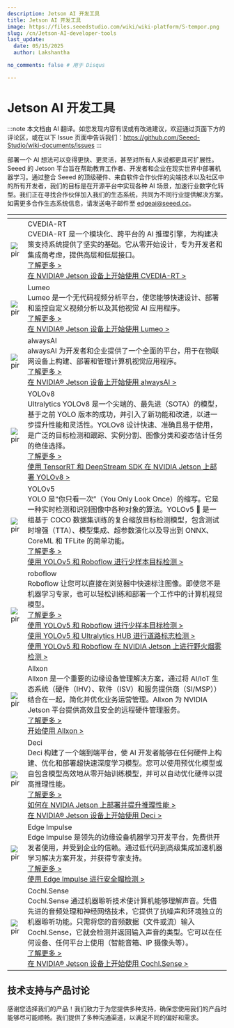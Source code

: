 ```yaml
---
description: Jetson AI 开发工具
title: Jetson AI 开发工具
image: https://files.seeedstudio.com/wiki/wiki-platform/S-tempor.png
slug: /cn/Jetson-AI-developer-tools
last_update:
  date: 05/15/2025
  author: Lakshantha

no_comments: false # 用于 Disqus

---
```


# Jetson AI 开发工具

:::note
本文档由 AI 翻译。如您发现内容有误或有改进建议，欢迎通过页面下方的评论区，或在以下 Issue 页面中告诉我们：https://github.com/Seeed-Studio/wiki-documents/issues
:::

部署一个 AI 想法可以变得更快、更灵活，甚至对所有人来说都更具可扩展性。Seeed 的 Jetson 平台旨在帮助教育工作者、开发者和企业在现实世界中部署机器学习。通过整合 Seeed 的顶级硬件、来自软件合作伙伴的尖端技术以及社区中的所有开发者，我们的目标是在开源平台中实现各种 AI 场景，加速行业数字化转型。我们正在寻找合作伙伴加入我们的生态系统，共同为不同行业提供解决方案。如需更多合作生态系统信息，请发送电子邮件至 edgeai@seeed.cc。

<table style={{tableLayout: 'fixed', width: 980}}>
  <colgroup>
    <col style={{width: '275.085714px'}} />
    <col style={{width: '705.085714px'}} />
  </colgroup>
  <thead>
    <tr>
      <th />
      <th />
    </tr>
  </thead>
  <tbody>
    <tr>
      <td><img src="https://files.seeedstudio.com/wiki/recomputerzhongwen/cvedia-logo.jpg" alt="pir" width={264} height={76} /></td>
      <td>CVEDIA-RT<br />CVEDIA-RT 是一个模块化、跨平台的 AI 推理引擎，为构建决策支持系统提供了坚实的基础。它从零开始设计，专为开发者和集成商考虑，提供高层和低层接口。<br /><a href="https://www.cvedia.com/cvedia-rt" target="_blank" rel="noopener noreferrer">了解更多 &gt;</a><br /><a href="https://wiki.seeedstudio.com/CVEDIA-Jetson-Getting-Started" target="_blank" rel="noopener noreferrer">在 NVIDIA® Jetson 设备上开始使用 CVEDIA-RT &gt;</a></td>
    </tr>
    <tr>
      <td><img src="https://files.seeedstudio.com/wiki/recomputerzhongwen/lumeo-logo.jpg" alt="pir" width={264} height={76} /></td>
      <td>Lumeo<br />Lumeo 是一个无代码视频分析平台，使您能够快速设计、部署和监控自定义视频分析以及其他视觉 AI 应用程序。<br /><a href="https://lumeo.com/" target="_blank" rel="noopener noreferrer">了解更多 &gt;</a><br /><a href="https://wiki.seeedstudio.com/Lumeo-Jetson-Getting-Started" target="_blank" rel="noopener noreferrer">在 NVIDIA® Jetson 设备上开始使用 Lumeo &gt;</a></td>
    </tr>
    <tr>
      <td><img src="https://files.seeedstudio.com/wiki/recomputerzhongwen/jetsonaitools83.png" alt="pir" width={264} height={76} /></td>
      <td>alwaysAI<br />alwaysAI 为开发者和企业提供了一个全面的平台，用于在物联网设备上构建、部署和管理计算机视觉应用程序。<br /><a href="https://alwaysai.co/">了解更多 &gt;</a><br /><a href="https://wiki.seeedstudio.com/alwaysAI-Jetson-Getting-Started/">在 NVIDIA® Jetson 设备上开始使用 alwaysAI &gt;</a></td>
    </tr>
    <tr>
      <td><img src="https://files.seeedstudio.com/wiki/recomputerzhongwen/yolov8-logo.png" alt="pir" width={264} height={76} /></td>
      <td>YOLOv8<br />Ultralytics YOLOv8 是一个尖端的、最先进（SOTA）的模型，基于之前 YOLO 版本的成功，并引入了新功能和改进，以进一步提升性能和灵活性。YOLOv8 设计快速、准确且易于使用，是广泛的目标检测和跟踪、实例分割、图像分类和姿态估计任务的绝佳选择。<br /><a href="https://github.com/ultralytics/ultralytics" target="_blank" rel="noopener noreferrer">了解更多 &gt;</a><br /><a href="https://wiki.seeedstudio.com/YOLOv8-DeepStream-TRT-Jetson" target="_blank" rel="noopener noreferrer">使用 TensorRT 和 DeepStream SDK 在 NVIDIA Jetson 上部署 YOLOv8 &gt;</a></td>
    </tr>
    <tr>
      <td><img src="https://files.seeedstudio.com/wiki/recomputerzhongwen/jetsonaitools80.png" alt="pir" /></td>
      <td>YOLOv5<br />YOLO 是“你只看一次”（You Only Look Once）的缩写。它是一种实时检测和识别图像中各种对象的算法。YOLOv5 🚀 是一组基于 COCO 数据集训练的复合缩放目标检测模型，包含测试时增强（TTA）、模型集成、超参数演化以及导出到 ONNX、CoreML 和 TFLite 的简单功能。<br /><a href="https://ultralytics.com/yolov5">了解更多 &gt;</a><br /><a href="https://wiki.seeedstudio.com/YOLOv5-Object-Detection-Jetson/">使用 YOLOv5 和 Roboflow 进行少样本目标检测 &gt;</a></td>
    </tr>
    <tr>
      <td><img src="https://files.seeedstudio.com/wiki/recomputerzhongwen/jetsonaitools81.png" alt="pir" /></td>
      <td>roboflow<br />Roboflow 让您可以直接在浏览器中快速标注图像。即使您不是机器学习专家，也可以轻松训练和部署一个工作中的计算机视觉模型。<br /><a href="https://roboflow.com/">了解更多 &gt;</a><br /><a href="https://wiki.seeedstudio.com/YOLOv5-Object-Detection-Jetson/">使用 YOLOv5 和 Roboflow 进行少样本目标检测 &gt;</a><br /><a href="https://wiki.seeedstudio.com/YOLOv5-Road-Signs-Detection-Jetson/">使用 YOLOv5 和 Ultralytics HUB 进行道路标志检测 &gt;</a><br /><a href="https://wiki.seeedstudio.com/YOLOv5-Roboflow-Wildfire-Smoke-Detection-Jetson/">使用 YOLOv5 和 Roboflow 在 NVIDIA Jetson 上进行野火烟雾检测 &gt;</a></td>
    </tr>
    <tr>
      <td><img src="https://files.seeedstudio.com/wiki/recomputerzhongwen/jetsonaitools4.png" alt="pir" /></td>
      <td>Allxon<br />Allxon 是一个重要的边缘设备管理解决方案，通过将 AI/IoT 生态系统（硬件（IHV）、软件（ISV）和服务提供商（SI/MSP））结合在一起，简化并优化业务运营管理。Allxon 为 NVIDIA Jetson 平台提供高效且安全的远程硬件管理服务。<br /><a href="https://www.allxon.com/">了解更多 &gt;</a><br /><a href="https://wiki.seeedstudio.com/Allxon-Jetson-Getting-Started/">开始使用 Allxon &gt;</a></td>
    </tr>
    <tr>
      <td><img src="https://files.seeedstudio.com/wiki/recomputerzhongwen/jetsonaitools82.png" alt="pir" /></td>
      <td>Deci<br />Deci 构建了一个端到端平台，使 AI 开发者能够在任何硬件上构建、优化和部署超快速深度学习模型。您可以使用预优化模型或自包含模型高效地从零开始训练模型，并可以自动优化硬件以提高推理性能。<br /><a href="https://deci.ai/">了解更多 &gt;</a><br /><a href="https://deci.ai/resources/videos/engineering-best-practices-deep-learning-nvidia-jetson/">如何在 NVIDIA Jetson 上部署并提升推理性能 &gt;</a><br /><a href="https://wiki.seeedstudio.com/DeciAI-Getting-Started/">在 NVIDIA® Jetson 设备上开始使用 Deci &gt;</a></td>
    </tr>
    <tr>
      <td><img src="https://files.seeedstudio.com/wiki/recomputerzhongwen/ei-logo.png" alt="pir" width={264} height={76} /></td>
      <td>Edge Impulse<br />Edge Impulse 是领先的边缘设备机器学习开发平台，免费供开发者使用，并受到企业的信赖。通过低代码到高级集成加速机器学习解决方案开发，并获得专家支持。<br /><a href="https://www.edgeimpulse.com/" target="_blank" rel="noopener noreferrer">了解更多 &gt;</a><br /><a href="https://wiki.seeedstudio.com/HardHat/" target="_blank" rel="noopener noreferrer">使用 Edge Impulse 进行安全帽检测 &gt;</a></td>
    </tr>
    <tr>
      <td><img src="https://files.seeedstudio.com/wiki/recomputerzhongwen/cochl-logo.png" alt="pir" width={264} height={76} /></td>
      <td>Cochl.Sense<br />Cochl.Sense 通过机器聆听技术使计算机能够理解声音。凭借先进的音频处理和神经网络技术，它提供了抗噪声和环境独立的机器聆听功能。只需将您的音频数据（文件或流）输入 Cochl.Sense，它就会检测并返回输入声音的类型。它可以在任何设备、任何平台上使用（智能音箱、IP 摄像头等）。<br /><a href="https://www.cochl.ai/" target="_blank" rel="noopener noreferrer">了解更多 &gt;</a><br /><a href="https://wiki.seeedstudio.com/Cochl.Sense-Jetson-Getting-Started" target="_blank" rel="noopener noreferrer">在 NVIDIA® Jetson 设备上开始使用 Cochl.Sense &gt;</a></td>
    </tr>
  </tbody>
</table>

## 技术支持与产品讨论
感谢您选择我们的产品！我们致力于为您提供多种支持，确保您使用我们的产品时能够尽可能顺畅。我们提供了多种沟通渠道，以满足不同的偏好和需求。

<div class="button_tech_support_container">
<a href="https://forum.seeedstudio.com/" class="button_forum"></a> 
<a href="https://www.seeedstudio.com/contacts" class="button_email"></a>
</div>

<div class="button_tech_support_container">
<a href="https://discord.gg/eWkprNDMU7" class="button_discord"></a> 
<a href="https://github.com/Seeed-Studio/wiki-documents/discussions/69" class="button_discussion"></a>
</div>